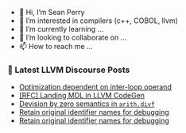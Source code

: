 - 👋 Hi, I’m Sean Perry
- 👀 I’m interested in compilers (c++, COBOL, llvm)
- 🌱 I’m currently learning ...
- 💞️ I’m looking to collaborate on ...
- 📫 How to reach me ...

<!---
s66perry/s66perry is a ✨ special ✨ repository because its `README.md` (this file) appears on your GitHub profile.
You can click the Preview link to take a look at your changes.
--->
### 📕 Latest LLVM Discourse Posts

<!-- DISCOURSE-LLVM:START -->
- [Optimization dependent on inter-loop operand](https://discourse.llvm.org/t/optimization-dependent-on-inter-loop-operand/76502#post_12)
- [[RFC] Landing MDL in LLVM CodeGen](https://discourse.llvm.org/t/rfc-landing-mdl-in-llvm-codegen/76507#post_12)
- [Devision by zero semantics in `arith.divf`](https://discourse.llvm.org/t/devision-by-zero-semantics-in-arith-divf/76514#post_3)
- [Retain original identifier names for debugging](https://discourse.llvm.org/t/retain-original-identifier-names-for-debugging/76417#post_18)
- [Retain original identifier names for debugging](https://discourse.llvm.org/t/retain-original-identifier-names-for-debugging/76417#post_17)
<!-- DISCOURSE-LLVM:END -->

